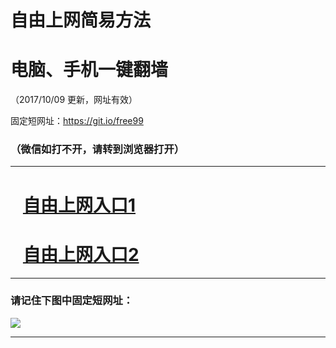 ﻿# 自由上网简易方法

# 电脑、手机一键翻墙

（2017/10/09 更新，网址有效）

固定短网址：https://git.io/free99

### （微信如打不开，请转到浏览器打开）


***





# &nbsp;&nbsp; <a href="http://ft2177327642.fwq-tz-1001.info/fwqtz01.html?t=1009001743 " target="_blank">自由上网入口1</a>
# &nbsp;&nbsp; <a href="http://ft90917850.fwq-tz-1002.info/fwqtz02.html?t=100900112908 " target="_blank">自由上网入口2</a>
***

### 请记住下图中固定短网址：

<img src="https://s3-us-west-2.amazonaws.com/fwq-1001/yjfq-20170905okok.png" /> 


***

